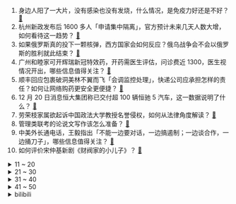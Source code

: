 1. 身边人阳了一大片，没有感染也没有发烧，什么情况，是免疫力好还是不好？ [:link:](https://www.zhihu.com/question/572857647)
2. 杭州新政发布后 1600 多人「申请集中隔离」，官方预计未来几天人数大增，如何看待这一趋势？ [:link:](https://www.zhihu.com/question/573969686)
3. 如果俄罗斯真的投下一颗核弹，西方国家会如何反应？俄乌战争会不会以俄罗斯的胜利就此结束？ [:link:](https://www.zhihu.com/question/573892650)
4. 广州和睦家可开辉瑞新冠特效药，开药需医生评估，问诊费近 1300，医生视情况开出，哪些信息值得关注？ [:link:](https://www.zhihu.com/question/574113881)
5. 顺丰回应包裹破洞美林不翼而飞「会调监控处理」，快递公司应承担怎样的责任？如何让网络购药更安全更便捷？ [:link:](https://www.zhihu.com/question/574110766)
6. 12 月 20 日消息恒大集团称已交付超 100 辆恒驰 5 汽车，这一数据说明了什么？ [:link:](https://www.zhihu.com/question/573391908)
7. 劳荣枝家属欲起诉中国政法大学教授名誉侵权，如何从法律角度解读？ [:link:](https://www.zhihu.com/question/573765387)
8. 管理类联考的论说文写作该怎么准备？ [:link:](https://www.zhihu.com/question/562953362)
9. 中美外长通电话，王毅指出「不能一边要对话，一边搞遏制；一边谈合作，一边捅刀子」，哪些信息值得关注？ [:link:](https://www.zhihu.com/question/574066896)
10. 如何评价宋仲基新剧《财阀家的小儿子》？ [:link:](https://www.zhihu.com/question/567804223)
<details>
<summary>11 ~ 20</summary>

11. 黑龙江被抢药店老板已暂停免费发药，老板称「抢走了没一个人帮我们」，如何评价该事件？ [:link:](https://www.zhihu.com/question/573980257)
12. 香港大学教授金冬雁表示「新冠病毒变异率比流感低多了，全球疫情正在走向终结」，如何看待这一说法？ [:link:](https://www.zhihu.com/question/574101977)
13. 美国会骚乱最终报告发布，特别委员会建议禁止特朗普再任总统，其政治生涯是否就此终结？对美政坛将有何影响？ [:link:](https://www.zhihu.com/question/574117056)
14. 假如4年后，39岁的梅西带领阿根廷卫冕世界杯冠军，他的历史地位会有怎样的变化？ [:link:](https://www.zhihu.com/question/573639310)
15. 三个月内 130 多个奥密克戎亚分支从境外输入，阳康人员或有再次感染风险，还有哪些信息值得关注？ [:link:](https://www.zhihu.com/question/573606249)
16. 为什么很多人都讨厌「圣母型」的主角？ [:link:](https://www.zhihu.com/question/312020466)
17. 美国宣布向乌克兰提供大批军援，包括爱国者防空系统，俄军开始部署萨尔马特洲际弹道导弹，将对局势有何影响？ [:link:](https://www.zhihu.com/question/573721238)
18. 如何评价悬疑剧《回来的女儿》第 1-5 集？ [:link:](https://www.zhihu.com/question/574120431)
19. 2022 年 Steam 冬季特卖已开启，有哪些超值的游戏推荐？ [:link:](https://www.zhihu.com/question/573932947)
20. 如何评价悬疑惊悚日剧《弥留之国的爱丽丝》第二季？ [:link:](https://www.zhihu.com/question/573844326)
</details>
<details>
<summary>21 ~ 30</summary>

21. 为什么长期假冒莫斯科大学教授的王晓伟最近被抛弃了？ [:link:](https://www.zhihu.com/question/572991331)
22. 转阴后会一直咳嗽，怎样理解「转阴后咳嗽是一个打扫战场过程」？如何有效缓解症状？ [:link:](https://www.zhihu.com/question/573780621)
23. 如何看待因 iPhone 14 Plus 销量惨淡，明年苹果或将重新划分标准机型的功能价格？ [:link:](https://www.zhihu.com/question/573241270)
24. 你从哪首歌开始喜欢周杰伦？为什么？ [:link:](https://www.zhihu.com/question/568655131)
25. 可以推荐一下各位最近喜欢听的kpop曲吗？ [:link:](https://www.zhihu.com/question/573770472)
26. 不验枪的前提下，怎样才能判断出枪里有没有子弹？ [:link:](https://www.zhihu.com/question/572926882)
27. 电影版《想见你》官宣定档 12 月 24 日平安夜，你会到电影院看吗？ [:link:](https://www.zhihu.com/question/573247650)
28. 我们怎样获得松弛感？ [:link:](https://www.zhihu.com/question/571235453)
29. 哪一个瞬间让你决定要跟这个人结婚？ [:link:](https://www.zhihu.com/question/567979026)
30. 张文宏称近期重症多是因为感染率高，建议老年人每天吃两个鸡蛋，勤洗手、戴口罩、不聚集，哪些信息值得关注？ [:link:](https://www.zhihu.com/question/573976412)
</details>
<details>
<summary>31 ~ 40</summary>

31. 如何评价许光汉主演的电影版《想见你》？ [:link:](https://www.zhihu.com/question/573577340)
32. 为什么《原神》编剧要把剧情编排的那么温馨美好？是不是显得很不真实？ [:link:](https://www.zhihu.com/question/573791120)
33. 如何看待马化腾对国内游戏行情的分析，表示腾讯要聚焦精品游戏？ [:link:](https://www.zhihu.com/question/573848056)
34. 阿凡达世界中，人类怎么和纳威人在潘多拉星球和平共处？ [:link:](https://www.zhihu.com/question/573601203)
35. 美媒曝光美军方「操纵网络舆论」，其社交平台成为「新冷战的武器」，有哪些信息值得注意？ [:link:](https://www.zhihu.com/question/573969479)
36. 结婚了你觉得是为家庭活，还是为自己活？ [:link:](https://www.zhihu.com/question/561234999)
37. 《回来的女儿》这部剧有哪些细思极恐的细节？ [:link:](https://www.zhihu.com/question/573613962)
38. 消息人士称「俄央行明年或会在汇市购入人民币，前提是该国石油天然气收入达预期」，可能产生哪些影响？ [:link:](https://www.zhihu.com/question/574092352)
39. 为什么大飞机航程远？ [:link:](https://www.zhihu.com/question/573354281)
40. 德媒称德国汽车行业跟不上中国的发展，软件娱乐和自动驾驶等关键技术越发落后，如何看待此事？透露哪些信息？ [:link:](https://www.zhihu.com/question/574113902)
</details>
<details>
<summary>41 ~ 50</summary>

41. 一线门诊 10 天接诊 4000 多人未感染，医生称「提前打了干扰素」且接诊无重症，哪些信息值得关注？ [:link:](https://www.zhihu.com/question/574024341)
42. 两节将至，怎样加强农村医疗救治？该如何提前布局？ [:link:](https://www.zhihu.com/question/573989469)
43. 为什么游戏电视越来越受年轻人青睐？选购时该重点关注什么？ [:link:](https://www.zhihu.com/question/574101164)
44. 普法战争后，普鲁士要怎样处置法国才能避免一战 ？ [:link:](https://www.zhihu.com/question/556369936)
45. 日本人为什么那么喜欢吃米饭？ [:link:](https://www.zhihu.com/question/320293062)
46. 普京总结 2022 年称「虽然没有理想的情况，但满怀信心地度过了」，2023 年俄罗斯将面临哪些挑战？ [:link:](https://www.zhihu.com/question/574020492)
47. 中国驻芝加哥总领馆回赠埃文·凯尔的瓷器是什么来头，有什么特殊意义吗？ [:link:](https://www.zhihu.com/question/568028420)
48. 如何看待「浙江等多地宣布无症状和轻症可正常上班」？哪些信息需要关注？ [:link:](https://www.zhihu.com/question/573270084)
49. 如何看待黑龙江一社保局被指让市民在室外排队冻到发抖，热线回复若让进室内「会致办公人员感染，影响办公」？ [:link:](https://www.zhihu.com/question/573818599)
50. 你人生中第一台MP3是什么样的？带给你哪些难忘的回忆？ [:link:](https://www.zhihu.com/question/573891499)
</details><details>
<summary>bilibili</summary>

1. 《 北 京 烤 鸭 》 [:link:](//www.bilibili.com/video/BV1Ad4y1e7va)
2. 假STEAM把我们和B站告上法庭，索赔100万！？结果居然…… [:link:](//www.bilibili.com/video/BV1c24y1S7Rx)
3. 美国陆军如何在苏军服役？【硬核狠人44】 [:link:](//www.bilibili.com/video/BV1U84y147Rm)
4. 土豆这样做，我能吃一吨！ [:link:](//www.bilibili.com/video/BV1GW4y1M7FZ)
5. 2022，看见平凡微光 [:link:](//www.bilibili.com/video/BV1fd4y1Y7Uo)
6. 我给国家农业部写了封信 [:link:](//www.bilibili.com/video/BV1g24y1Q72H)
7. 致敬袁爷爷的模组《稻香》 [:link:](//www.bilibili.com/video/BV1BM411m7Ka)
8. 街头冻梨小摊的冻梨热饮！ [:link:](//www.bilibili.com/video/BV1qG411N7Uk)
9. 国风素人改造第一期：今天和老先生重回两千年前的杏坛 [:link:](//www.bilibili.com/video/BV1f14y1N7e5)
10. 变色油墨 [:link:](//www.bilibili.com/video/BV1Hg411J7z8)
<details>
<summary>11 ~ 20</summary>

11. 「英雄梦想」Argentina - 2022 [:link:](//www.bilibili.com/video/BV1te4y1L7uf)
12. 原来我只是一个简单的支教老师 [:link:](//www.bilibili.com/video/BV1RM41127KD)
13. 我算出了汤姆的毛有多少根？b站第一人 [:link:](//www.bilibili.com/video/BV168411n7fy)
14. 齁 甜 紫 薯 奶 冻 [:link:](//www.bilibili.com/video/BV1Ye4y1L75S)
15. 老师全阳了，学校快倒闭了，今天只有一个学生来上学...... [:link:](//www.bilibili.com/video/BV17e411c73A)
16. 这些难道不是全国统一的吗？ [:link:](//www.bilibili.com/video/BV1PR4y1678g)
17. 珍惜眼前人 [:link:](//www.bilibili.com/video/BV1eK411q718)
18. 新冠排痰的正确姿势！不费嗓子，1秒咳出 [:link:](//www.bilibili.com/video/BV1UW4y1T7gZ)
19. 今儿去打卡洛杉矶最高楼里的顶级和牛烤肉！这是我今年吃过最豪的饭！#OPPO Find N2# [:link:](//www.bilibili.com/video/BV1b84y1s7UF)
20. 🙂🙂🙂🙂🙂 [:link:](//www.bilibili.com/video/BV1wA411X7Qw)
</details>
<details>
<summary>21 ~ 30</summary>

21. 高中永远用不烂的作文素材 [:link:](//www.bilibili.com/video/BV1aD4y1h7Gs)
22. 都说原声才好，那就继续发原声版吧！没几个赞没人给币也不要紧了…… [:link:](//www.bilibili.com/video/BV1hg411J7yv)
23. 奥密克戎你牛波一，把姐烧到41…… [:link:](//www.bilibili.com/video/BV1K44y1f7Bi)
24. 战 术 核 打 击 ！【C4快乐阴人流#36】 [:link:](//www.bilibili.com/video/BV118411n7Wt)
25. 童年噩梦真的来了！被查尔斯小火车追杀！ [:link:](//www.bilibili.com/video/BV1LM411m7Eb)
26. 华莱士全系列25种单品大测评！究竟哪款最好吃？ [:link:](//www.bilibili.com/video/BV1FA411X7hz)
27. 他们居然把游戏里的餐厅搬了出来！甚至连NPC都完美复刻！ [:link:](//www.bilibili.com/video/BV1jG4y1J7DU)
28. 【年度书单】我的2022年度书单，文学类+历史类+哲学类+其他类 [:link:](//www.bilibili.com/video/BV1MG4y1J76L)
29. 时隔三年 终于回国了 [:link:](//www.bilibili.com/video/BV1c14y1P7AP)
30. 家人们，捡了一只猫，这可咋整 [:link:](//www.bilibili.com/video/BV1584y147Km)
</details>
<details>
<summary>31 ~ 40</summary>

31. VERNON 'Black Eye' Official MV [:link:](//www.bilibili.com/video/BV16g411t7fc)
32. 神秘北极圈，迷人的挪威，大自然的宠儿。 [:link:](//www.bilibili.com/video/BV1GV4y1c7nx)
33. 可能是全球第一的自助餐？龙虾鹅肝鱼子酱无限上！ 能吃回本吗？ [:link:](//www.bilibili.com/video/BV1Mv4y1X78Q)
34. 用布洛芬舞告别2022 [:link:](//www.bilibili.com/video/BV1Td4y1e76h)
35. 英国博主：中国放开了 老外怎么看 [:link:](//www.bilibili.com/video/BV1Te411c7jj)
36. 追到贼窝 [:link:](//www.bilibili.com/video/BV1R44y1Z7wY)
37. 这就是我变阳的四个阶段 [:link:](//www.bilibili.com/video/BV1f24y1D7EN)
38. 发烧...已经...无所谓了...《最 骚 营 销 号 45》 [:link:](//www.bilibili.com/video/BV1cg411b7YS)
39. “让 你 二 创，不 是 让 你 创 死 观 众 呀 喂！” [:link:](//www.bilibili.com/video/BV1UK411z7jo)
40. ［我的世界视觉盛宴］这2分半花了我250分钟！ [:link:](//www.bilibili.com/video/BV1LR4y167Ua)
</details>
<details>
<summary>41 ~ 50</summary>

41. [威神V/WayV]《Diamonds Only》Track Video [:link:](//www.bilibili.com/video/BV1U24y1U7fP)
42. 求问这个人会飞是真的吗？这个台词出自哪部动画？ [:link:](//www.bilibili.com/video/BV1Y44y1U7yW)
43. 七分害怕，三分期待，十分变态 [:link:](//www.bilibili.com/video/BV1sM411m7bT)
44. 哈哈哈，大番薯有没有谁知道？ [:link:](//www.bilibili.com/video/BV1E14y1E74u)
45. 你为什么抢不到退烧药？什么时候才能买到？10分钟击碎你的缺药焦虑！【洞察社会系列82】 [:link:](//www.bilibili.com/video/BV1z8411n7qZ)
46. 【照我以火】FC-EX1至8突袭 摆完挂机 简单好抄 [:link:](//www.bilibili.com/video/BV1914y1A7sn)
47. 回来带我走吧，我一直在原地 [:link:](//www.bilibili.com/video/BV1sg411J7Py)
48. 【原神】⚡愚 者 何 惧 终 焉⚡ [:link:](//www.bilibili.com/video/BV1xG4y1g7kS)
49. ⚡砸 坏 化 学 实 验 室⚡ [:link:](//www.bilibili.com/video/BV17g411J7V9)
50. 深圳.蜑家菜  厨子探店¥611 [:link:](//www.bilibili.com/video/BV1tR4y1674P)
</details>
<details>
<summary>51 ~ 60</summary>

51. 东北师傅太过分了！怎么能这样卖呢？这菜纯粹欺负外地人！｜真探来了 [:link:](//www.bilibili.com/video/BV12G4y1J7pv)
52. 大学老师原神开荒 [:link:](//www.bilibili.com/video/BV1UV4y1c7rw)
53. 年度嘴角落泪短片，我不信你能坚持看到最后一个！ [:link:](//www.bilibili.com/video/BV1UV4y1c7Hz)
54. 剑 魔 玩 家 免 疫 系 统 [:link:](//www.bilibili.com/video/BV1VA411X7Lf)
55. 阳了，但是嘴硬 [:link:](//www.bilibili.com/video/BV18g411J7j3)
56. 小爱同学你还好吗 [:link:](//www.bilibili.com/video/BV1LG4y1R7sC)
57. 真的有这么酥软吗? [:link:](//www.bilibili.com/video/BV1tg411J7ZN)
58. Sakura｜DV录像带 [:link:](//www.bilibili.com/video/BV1c84y1t7yW)
59. 哪只羊下的蛋？ [:link:](//www.bilibili.com/video/BV1Lg411J79E)
60. 凡新冠感染在发烧畏寒头痛身痛阶段，一定不要服用清热解毒类的中药，如连花清瘟、抗病毒颗粒等。应用散寒解表类中药，如荆防颗粒、小柴胡颗粒、风寒感冒颗粒等。特提醒！ [:link:](//www.bilibili.com/video/BV1wR4y1r76N)
</details>
<details>
<summary>61 ~ 70</summary>

61. 3片肥牛的日式盖饭，割不动中国人了【暗中观察263】IC实验室 [:link:](//www.bilibili.com/video/BV12D4y1774M)
62. 烤培根 将就吃 [:link:](//www.bilibili.com/video/BV1Fg411J7qW)
63. 谁不想家里有三个老师呢？教师之一家有三个老师是什么体验 [:link:](//www.bilibili.com/video/BV1jP4y1B7Px)
64. 本王从不跟病毒讲武德 [:link:](//www.bilibili.com/video/BV1GW4y1M7Gq)
65. 爱言叶Ⅳ(鹿乃xLONxHanser) [:link:](//www.bilibili.com/video/BV1Hg411J79a)
66. 俺们长大了，这一次，绝不会再让妈妈受伤 [:link:](//www.bilibili.com/video/BV1rM41127LG)
67. 曾经的山东拉面哥 [:link:](//www.bilibili.com/video/BV1gA411R7Qa)
68. 传承国粹经典，弘扬戏曲艺术！画脸谱 [:link:](//www.bilibili.com/video/BV1JA411X7dE)
69. 就乐意听点赛博坦星语言 [:link:](//www.bilibili.com/video/BV1ke4y1L7tc)
70. 这可能是我离梅西最远的一次，恭喜梅西夺得世界杯冠军！ [:link:](//www.bilibili.com/video/BV1iK411q72C)
</details>
<details>
<summary>71 ~ 80</summary>

71. 英国人如何看待中国人自己起的英文名？ [:link:](//www.bilibili.com/video/BV1LD4y1h7hT)
72. 各位同学们，等我妈骂完我，后再给同学们上课！ [:link:](//www.bilibili.com/video/BV1EG411M7Uh)
73. Unity个人独立游戏，求职作品 [:link:](//www.bilibili.com/video/BV1814y1A7eU)
74. 《关于我200w礼物拖到快400w发这件事》 [:link:](//www.bilibili.com/video/BV1f44y1Z7e2)
75. 胡说八道之后轻松多了 [:link:](//www.bilibili.com/video/BV1RA41197DM)
76. 全程高能 || 失街亭，一步不能走错的弱者悲哀 [:link:](//www.bilibili.com/video/BV1C24y1U75H)
77. 克苏鲁神话，「食腐之蛆」变成人，地下魔窟祖传《魔宴》 [:link:](//www.bilibili.com/video/BV1A8411H7Cp)
78. 曾经重装骑行独闯西藏阿里，在奥密克戎面前依然不堪一击 [:link:](//www.bilibili.com/video/BV1c14y1P7v5)
79. “缺德动物在这里！” [:link:](//www.bilibili.com/video/BV13R4y1r7NR)
80. "把女孩带来，债务便一笔勾销"——Bioshock infinite [:link:](//www.bilibili.com/video/BV1aG4y1J77m)
</details>
<details>
<summary>81 ~ 90</summary>

81. 【喜哥】有点亲情，但并不多 [:link:](//www.bilibili.com/video/BV1rK411q7sj)
82. 新概念复习 [:link:](//www.bilibili.com/video/BV1nA411X7gd)
83. 其实 他整蛊也成功过… [:link:](//www.bilibili.com/video/BV1tG4y1J7iy)
84. 当我们成为武器大师！ [:link:](//www.bilibili.com/video/BV1P24y1S7GF)
85. “赐我一场名为东百的梦” [:link:](//www.bilibili.com/video/BV1GG4y1J7Bj)
86. 【扁豆】中国最火县委书记！没有之一，上任一年干成全国模范，家喻户晓《焦裕禄》 [:link:](//www.bilibili.com/video/BV15K411673X)
87. 1技能三种随机音效，2技能两种随机音效，李白世冠新皮肤是荣耀典藏？ [:link:](//www.bilibili.com/video/BV1F84y1t7RZ)
88. 脸都气歪了！这就是把负反馈做到极致的跑酷游戏 [:link:](//www.bilibili.com/video/BV1Ge4y1j7Lk)
89. 阿根廷是个什么国家？ [:link:](//www.bilibili.com/video/BV1i44y1d7zL)
90. 【原神】3.3你不得不知道的三个小技巧 [:link:](//www.bilibili.com/video/BV1Ee411c7c6)
</details>
<details>
<summary>91 ~ 100</summary>

91. 谁又能规划好自己的人生呢 [:link:](//www.bilibili.com/video/BV158411H7SG)
92. 【原神MMD】接住，一定要接住！ [:link:](//www.bilibili.com/video/BV18R4y167bh)
93. 战 狠 I I I [:link:](//www.bilibili.com/video/BV1LV4y1w7Ug)
94. 新冠转阴后千万不要放松警惕！ [:link:](//www.bilibili.com/video/BV1p24y1S7t2)
95. 经典重温——因为孩子高兴，所以我高兴。 [:link:](//www.bilibili.com/video/BV1q44y1U7pB)
96. 复古永不过时  衣服土了就改造一下！ [:link:](//www.bilibili.com/video/BV12v4y1Q7hv)
97. 离谱！在德国高速开200+居然被货车超了？？ [:link:](//www.bilibili.com/video/BV15d4y1e76z)
98. 我阳性了是吧 [:link:](//www.bilibili.com/video/BV1sG411N7Xc)
99. 东莞服务业曾经多繁荣？小伙独自探访废弃酒店，寻找时代遗迹 [:link:](//www.bilibili.com/video/BV1D44y1d7MN)
100. 阳了，算工伤吗 [:link:](//www.bilibili.com/video/BV1SG411P7GE)
</details></details>